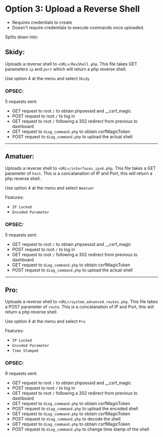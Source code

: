 # Option 3: Upload a Reverse Shell

- Requires credentials to create
- Doesn't require credentials to execute commands once uploaded.

Splits down into:
## Skidy:
Uploads a reverse shell to `<URL>/RevShell.php`. This file takes GET parameters `ip` and `port` which will return a php reverse shell.

Use option 4 at the menu and select `Skidy`
### OPSEC:
5 requests sent:
- GET request to root `/` to obtain phpsessid and __csrf_magic
- POST request to root `/` to log in
- GET request to root `/` following a 302 redirect from previous to dashboard
- GET request to `diag_command.php` to obtain csrfMagicToken
- POST request to `diag_command.php` to upload the actual shell 

---
## Amatuer:
Uploads a reverse shell to `<URL>/interfaces_ipv6.php`. This file takes a GET parameter of `host`. This is a concatanation of IP and Port, this will return a php reverse shell.

Use option 4 at the menu and select `Amatuer`

Features:
- `IP Locked`
- `Encoded Parameter`
### OPSEC:
5 requests sent:
- GET request to root `/` to obtain phpsessid and __csrf_magic
- POST request to root `/` to log in
- GET request to root `/` following a 302 redirect from previous to dashboard
- GET request to `diag_command.php` to obtain csrfMagicToken
- POST request to `diag_command.php` to upload the actual shell 

---
## Pro:
Uploads a reverse shell to `<URL>/system_advanced_routes.php`. This file takes a POST parameter of `route`. This is a concatanation of IP and Port, this will return a php reverse shell.

Use option 4 at the menu and select `Pro`

Features:
- `IP Locked`
- `Encoded Parameter`
- `Time Stamped`
### OPSEC:
9 requests sent:
- GET request to root `/` to obtain phpsessid and __csrf_magic
- POST request to root `/` to log in
- GET request to root `/` following a 302 redirect from previous to dashboard
- GET request to `diag_command.php` to obtain csrfMagicToken
- POST request to `diag_command.php` to upload the encoded shell
- GET request to `diag_command.php` to obtain csrfMagicToken
- POST request to `diag_command.php` to decode the shell
- GET request to `diag_command.php` to obtain csrfMagicToken
- POST request to `diag_command.php` to change time stamp of the shell